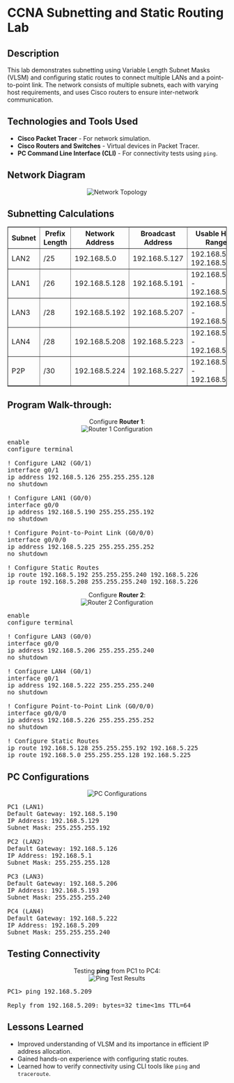 <h1>CCNA Subnetting and Static Routing Lab</h1>

<h2>Description</h2>
<p>This lab demonstrates subnetting using Variable Length Subnet Masks (VLSM) and configuring static routes to connect multiple LANs and a point-to-point link. The network consists of multiple subnets, each with varying host requirements, and uses Cisco routers to ensure inter-network communication.</p>

<h2>Technologies and Tools Used</h2>
<ul>
  <li><b>Cisco Packet Tracer</b> - For network simulation.</li>
  <li><b>Cisco Routers and Switches</b> - Virtual devices in Packet Tracer.</li>
  <li><b>PC Command Line Interface (CLI)</b> - For connectivity tests using <code>ping</code>.</li>
</ul>

<h2>Network Diagram</h2>
<p align="center">
  <img src="images/topology.png" alt="Network Topology"/>
</p>

<h2>Subnetting Calculations</h2>
<table align="center" border="1">
  <tr>
    <th>Subnet</th>
    <th>Prefix Length</th>
    <th>Network Address</th>
    <th>Broadcast Address</th>
    <th>Usable Host Range</th>
  </tr>
  <tr>
    <td>LAN2</td>
    <td>/25</td>
    <td>192.168.5.0</td>
    <td>192.168.5.127</td>
    <td>192.168.5.1 - 192.168.5.126</td>
  </tr>
  <tr>
    <td>LAN1</td>
    <td>/26</td>
    <td>192.168.5.128</td>
    <td>192.168.5.191</td>
    <td>192.168.5.129 - 192.168.5.190</td>
  </tr>
  <tr>
    <td>LAN3</td>
    <td>/28</td>
    <td>192.168.5.192</td>
    <td>192.168.5.207</td>
    <td>192.168.5.193 - 192.168.5.206</td>
  </tr>
  <tr>
    <td>LAN4</td>
    <td>/28</td>
    <td>192.168.5.208</td>
    <td>192.168.5.223</td>
    <td>192.168.5.209 - 192.168.5.222</td>
  </tr>
  <tr>
    <td>P2P</td>
    <td>/30</td>
    <td>192.168.5.224</td>
    <td>192.168.5.227</td>
    <td>192.168.5.225 - 192.168.5.226</td>
  </tr>
</table>

<h2>Program Walk-through:</h2>

<p align="center">
Configure <b>Router 1</b>: <br/>
<img src="images/router1-config.png" alt="Router 1 Configuration"/>
</p>

<pre>
enable
configure terminal

! Configure LAN2 (G0/1)
interface g0/1
ip address 192.168.5.126 255.255.255.128
no shutdown

! Configure LAN1 (G0/0)
interface g0/0
ip address 192.168.5.190 255.255.255.192
no shutdown

! Configure Point-to-Point Link (G0/0/0)
interface g0/0/0
ip address 192.168.5.225 255.255.255.252
no shutdown

! Configure Static Routes
ip route 192.168.5.192 255.255.255.240 192.168.5.226
ip route 192.168.5.208 255.255.255.240 192.168.5.226
</pre>

<p align="center">
Configure <b>Router 2</b>: <br/>
<img src="images/router2-config.png" alt="Router 2 Configuration"/>
</p>

<pre>
enable
configure terminal

! Configure LAN3 (G0/0)
interface g0/0
ip address 192.168.5.206 255.255.255.240
no shutdown

! Configure LAN4 (G0/1)
interface g0/1
ip address 192.168.5.222 255.255.255.240
no shutdown

! Configure Point-to-Point Link (G0/0/0)
interface g0/0/0
ip address 192.168.5.226 255.255.255.252
no shutdown

! Configure Static Routes
ip route 192.168.5.128 255.255.255.192 192.168.5.225
ip route 192.168.5.0 255.255.255.128 192.168.5.225
</pre>

<h2>PC Configurations</h2>

<p align="center">
<img src="images/pc-config.png" alt="PC Configurations"/>
</p>

<pre>
PC1 (LAN1)
Default Gateway: 192.168.5.190
IP Address: 192.168.5.129
Subnet Mask: 255.255.255.192

PC2 (LAN2)
Default Gateway: 192.168.5.126
IP Address: 192.168.5.1
Subnet Mask: 255.255.255.128

PC3 (LAN3)
Default Gateway: 192.168.5.206
IP Address: 192.168.5.193
Subnet Mask: 255.255.255.240

PC4 (LAN4)
Default Gateway: 192.168.5.222
IP Address: 192.168.5.209
Subnet Mask: 255.255.255.240
</pre>

<h2>Testing Connectivity</h2>

<p align="center">
Testing <b>ping</b> from PC1 to PC4: <br/>
<img src="images/ping-test.png" alt="Ping Test Results"/>
</p>

<pre>
PC1> ping 192.168.5.209

Reply from 192.168.5.209: bytes=32 time<1ms TTL=64
</pre>

<h2>Lessons Learned</h2>
<ul>
  <li>Improved understanding of VLSM and its importance in efficient IP address allocation.</li>
  <li>Gained hands-on experience with configuring static routes.</li>
  <li>Learned how to verify connectivity using CLI tools like <code>ping</code> and <code>traceroute</code>.</li>
</ul>
